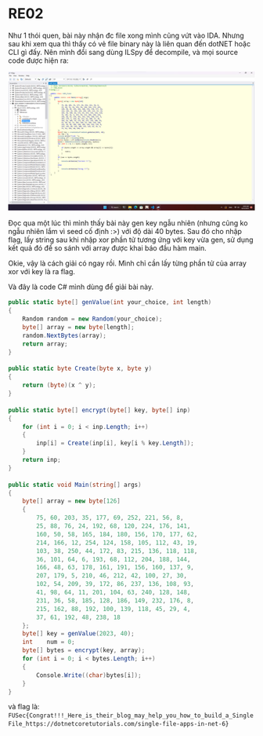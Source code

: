# RE02

Như 1 thói quen, bài này nhận đc file xong mình cũng vứt vào IDA. Nhưng sau khi xem qua thì thấy có vẻ file binary này là liên quan đến dotNET hoặc CLI gì đấy. Nên mình đổi sang dùng ILSpy để decompile, và mọi source code được hiện ra:

![Alt text](./RE02-01.png)

Đọc qua một lúc thì mình thấy bài này gen key ngẫu nhiên (nhưng cũng ko ngẫu nhiên lắm vì seed cố định :>) với độ dài 40 bytes. Sau đó cho nhập flag, lấy string sau khi nhập xor phần tử tương ứng với key vừa gen, sử dụng kết quả đó để so sánh với array được khai báo đầu hàm main. 

Okie, vậy là cách giải có ngay rồi. Mình chỉ cần lấy từng phần tử của array xor với key là ra flag.

Và đây là code C# mình dùng để giải bài này.

```CS
public static byte[] genValue(int your_choice, int length)
{
    Random random = new Random(your_choice);
    byte[] array = new byte[length];
    random.NextBytes(array);
    return array;
}

public static byte Create(byte x, byte y)
{
    return (byte)(x ^ y);
}

public static byte[] encrypt(byte[] key, byte[] inp)
{
    for (int i = 0; i < inp.Length; i++)
    {
        inp[i] = Create(inp[i], key[i % key.Length]);
    }
    return inp;
}

public static void Main(string[] args)
{
    byte[] array = new byte[126]
    {
        75, 60, 203, 35, 177, 69, 252, 221, 56, 8,
        25, 88, 76, 24, 192, 68, 120, 224, 176, 141,
        160, 50, 58, 165, 184, 180, 156, 170, 177, 62,
        214, 166, 12, 254, 124, 158, 105, 112, 43, 19,
        103, 38, 250, 44, 172, 83, 215, 136, 118, 118,
        36, 101, 64, 6, 193, 68, 112, 204, 188, 144,
        166, 48, 63, 178, 161, 191, 156, 160, 137, 9,
        207, 179, 5, 210, 46, 212, 42, 100, 27, 30,
        102, 54, 209, 39, 172, 86, 237, 136, 108, 93,
        41, 98, 64, 11, 201, 104, 63, 240, 128, 148,
        231, 36, 58, 185, 128, 186, 149, 232, 176, 8,
        215, 162, 88, 192, 100, 139, 118, 45, 29, 4,
        37, 61, 192, 48, 238, 18
    };
    byte[] key = genValue(2023, 40);
    int    num = 0;
    byte[] bytes = encrypt(key, array);
    for (int i = 0; i < bytes.Length; i++)
    {
        Console.Write((char)bytes[i]);
    }
}
```

và flag là: `FUSec{Congrat!!!_Here_is_their_blog_may_help_you_how_to_build_a_SingleFile_https://dotnetcoretutorials.com/single-file-apps-in-net-6}`